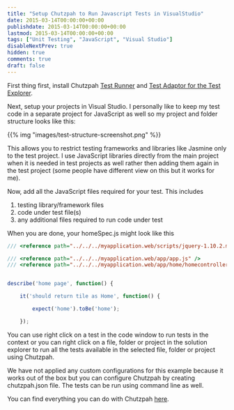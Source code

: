 ```yaml
---
title: "Setup Chutzpah to Run Javascript Tests in VisualStudio"
date: 2015-03-14T00:00:00+00:00
publishdate: 2015-03-14T00:00:00+00:00
lastmod: 2015-03-14T00:00:00+00:00
tags: ["Unit Testing", "JavaScript", "Visual Studio"]
disableNextPrev: true
hidden: true
comments: true
draft: false
---
```



<p>First thing first, install Chutzpah <a href="https://visualstudiogallery.msdn.microsoft.com/71a4e9bd-f660-448f-bd92-f5a65d39b7f0" target="_blank">Test Runner</a>&nbsp;and <a href="https://visualstudiogallery.msdn.microsoft.com/f8741f04-bae4-4900-81c7-7c9bfb9ed1fe" target="_blank">Test Adaptor for the Test Explorer</a>.</p>
<p>Next, setup your projects in Visual Studio. I personally like to keep my test code in a separate project for JavaScript as well so my project and folder structure looks like this:</p>
{{% img "images/test-structure-screenshot.png" %}}
<p style="text-align: left;">This allows you&nbsp;to restrict testing frameworks and libraries like Jasmine only to&nbsp;the test project. I use JavaScript&nbsp;libraries directly from the main project when it is needed in test projects as well rather then adding them again in the test project (some people have different view on this but it works for me).</p>
<p style="text-align: left;">Now, add all the JavaScript files required for your test. This includes<br/>

1. testing library/framework files<br/>
2. code under test file(s)<br/>
3. any additional files required to run code under test<br/>
</p>
<p>When you are done, your homeSpec.js might look like this</p>

```js
/// <reference path="../../../myapplication.web/scripts/jquery-1.10.2.min.js" />

/// <reference path="../../../myapplication.web/app/app.js" />
/// <reference path="../../../myapplication.web/app/home/homecontroller.js" />


describe('home page', function() {

    it('should return tile as Home', function() {

        expect('home').toBe('home');

    });

```
<p>You can use right click on a test in the code window to run tests in the context or you can right click on a file, folder or project in the solution explorer to run all the tests available in the selected file, folder or project using Chutzpah.</p>
<p>We have not applied any custom configurations for this example because it works out of the box but you can configure Chutzpah by creating chutzpah.json file. The tests can be run using command line as well.</p>
<p>You can find everything you can do with Chutzpah <a href="https://github.com/mmanela/chutzpah" target="_blank">here</a>.</p>


